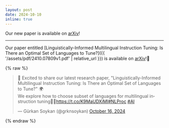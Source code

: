 ```yaml
---
layout: post
date: 2024-10-10
inline: true
---
```


Our new paper is available on [arXiv](https://arxiv.org/)!

***

Our paper entitled [Linguistically-Informed Multilingual Instruction Tuning: Is There an Optimal Set of Languages to Tune?]({{ '/assets/pdf/2410.07809v1.pdf' | relative_url }}) is available on [arXiv](https://arxiv.org/)!📣

{% raw %}
<blockquote class="twitter-tweet"><p lang="en" dir="ltr">🎉 Excited to share our latest research paper, &quot;Linguistically-Informed Multilingual Instruction Tuning: Is There an Optimal Set of Languages to Tune?&quot; 🌍<br>We explore how to choose subset of languages for multilingual instruction tuning🧠✨<a href="https://t.co/K9MaUDXiMI">https://t.co/K9MaUDXiMI</a><a href="https://twitter.com/hashtag/NLProc?src=hash&amp;ref_src=twsrc%5Etfw">#NLProc</a> <a href="https://twitter.com/hashtag/AI?src=hash&amp;ref_src=twsrc%5Etfw">#AI</a></p>&mdash; Gürkan Soykan (@grknsoykan) <a href="https://twitter.com/grknsoykan/status/1846600615058620597?ref_src=twsrc%5Etfw">October 16, 2024</a></blockquote> <script async src="https://platform.twitter.com/widgets.js" charset="utf-8"></script><script async src="https://platform.twitter.com/widgets.js" charset="utf-8"></script>
<script async src="https://platform.twitter.com/widgets.js" charset="utf-8"></script>
{% endraw %}
